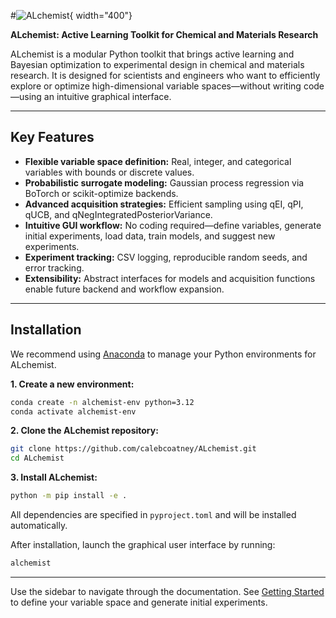 #![ALchemist](images/logo.png){ width="400"}

**ALchemist: Active Learning Toolkit for Chemical and Materials Research**

ALchemist is a modular Python toolkit that brings active learning and Bayesian optimization to experimental design in chemical and materials research. It is designed for scientists and engineers who want to efficiently explore or optimize high-dimensional variable spaces—without writing code—using an intuitive graphical interface.

---

## Key Features

- **Flexible variable space definition:** Real, integer, and categorical variables with bounds or discrete values.
- **Probabilistic surrogate modeling:** Gaussian process regression via BoTorch or scikit-optimize backends.
- **Advanced acquisition strategies:** Efficient sampling using qEI, qPI, qUCB, and qNegIntegratedPosteriorVariance.
- **Intuitive GUI workflow:** No coding required—define variables, generate initial experiments, load data, train models, and suggest new experiments.
- **Experiment tracking:** CSV logging, reproducible random seeds, and error tracking.
- **Extensibility:** Abstract interfaces for models and acquisition functions enable future backend and workflow expansion.

---

## Installation

We recommend using [Anaconda](https://www.anaconda.com/products/distribution) to manage your Python environments for ALchemist.

**1. Create a new environment:**
```bash
conda create -n alchemist-env python=3.12
conda activate alchemist-env
```

**2. Clone the ALchemist repository:**
```bash
git clone https://github.com/calebcoatney/ALchemist.git
cd ALchemist
```

**3. Install ALchemist:**
```bash
python -m pip install -e .
```

All dependencies are specified in `pyproject.toml` and will be installed automatically.

After installation, launch the graphical user interface by running:

```bash
alchemist
```

---

Use the sidebar to navigate through the documentation. See [Getting Started](setup/variable_space.md) to define your variable space and generate initial experiments.